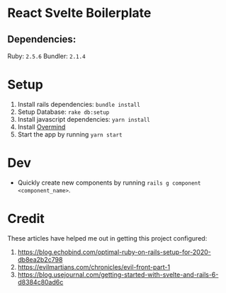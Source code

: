 # React Svelte Boilerplate

## Dependencies:

Ruby: `2.5.6`
Bundler: `2.1.4`

# Setup
1. Install rails dependencies: `bundle install`
2. Setup Database: `rake db:setup`
3. Install javascript dependencies: `yarn install`
4. Install [Overmind](https://github.com/DarthSim/overmind#installation)
5. Start the app by running `yarn start`

# Dev

- Quickly create new components by running `rails g component <component_name>`.

# Credit

These articles have helped me out in getting this project configured:
1. https://blog.echobind.com/optimal-ruby-on-rails-setup-for-2020-db8ea2b2c798
2. https://evilmartians.com/chronicles/evil-front-part-1
3. https://blog.usejournal.com/getting-started-with-svelte-and-rails-6-d8384c80ad6c
